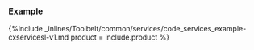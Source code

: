 


### Example



{%include _inlines/Toolbelt/common/services/code_services_example-cxservicesl-v1.md  product = include.product %}




